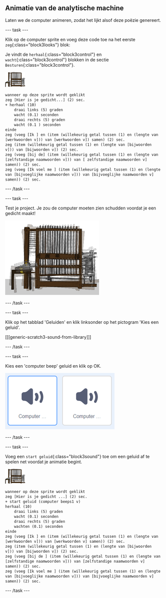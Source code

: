 ## Animatie van de analytische machine

Laten we de computer animeren, zodat het lijkt alsof deze poëzie genereert.

\--- task \---

Klik op de computer sprite en voeg deze code toe na het eerste `zeg`{:class="block3looks"} blok:

Je vindt de `herhaal`{:class="block3control"} en `wacht`{:class="block3control"} blokken in de sectie `Besturen`{:class="block3control"}.

![computer sprite](images/computer-sprite.png)

```blocks3
wanneer op deze sprite wordt geklikt
zeg [Hier is je gedicht...] (2) sec.
+ herhaal (10)
    draai links (5) graden
    wacht (0.1) seconden
    draai rechts (5) graden
    wacht (0.1 ) seconden  
einde
zeg (voeg [Ik ] en (item (willekeurig getal tussen (1) en (lengte van [werkwoorden v])) van [werkwoorden v]) samen) (2) sec.
zeg (item (willekeurig getal tussen (1) en (lengte van [bijwoorden v])) van [bijwoorden v]) (2) sec.
zeg (voeg [bij de] (item (willekeurig getal tussen (1) en (lengte van [zelfstandige naamwoorden v])) van [ zelfstandige naamwoorden v] samen)) (2) sec.
zeg (voeg [Ik voel me ] (item (willekeurig getal tussen (1) en (lengte van [bijvoeglijke naamwoorden v])) van [bijvoeglijke naamwoorden v] samen)) (2) sec.
```

\--- /task \---

\--- task \---

Test je project. Je zou de computer moeten zien schudden voordat je een gedicht maakt!

![computer sprite schudt heen en weer](images/poetry-animate-test.png)

\--- /task \---

\--- task \---

Klik op het tabblad 'Geluiden' en klik linksonder op het pictogram 'Kies een geluid'.

[[[generic-scratch3-sound-from-library]]]

\--- /task \---

\--- task \---

Kies een 'computer beep' geluid en klik op OK.

![computer beeps 1 en 2 geluiden in geluidsbibliotheek](images/poetry-beeps.png)

\--- /task \---

\--- task \---

Voeg een `start geluid`{:class="block3sound"} toe om een geluid af te spelen net voordat je animatie begint.

![computer sprite](images/computer-sprite.png)

```blocks3
wanneer op deze sprite wordt geklikt
zeg [Hier is je gedicht ...] (2) sec.
+ start geluid (computer beeps1 v)
herhaal (10)
    draai links (5) graden
    wacht (0.1) seconden
    draai rechts (5) graden
    wachten (0.1) seconden  
einde
zeg (voeg [Ik ] en (item (willekeurig getal tussen (1) en (lengte van [werkwoorden v])) van [werkwoorden v] samen)) (2) sec.
zeg (item (willekeurig getal tussen (1) en (lengte van [bijwoorden v])) van [bijwoorden v]) (2) sec.
zeg (voeg [bij de ] (item (willekeurig getal tussen (1) en (lengte van [zelfstandige naamwoorden v])) van [zelfstandige naamwoorden v] samen)) (2) sec.
zeg (voeg [Ik voel me ] (item (willekeurig getal tussen (1) en (lengte van [bijvoeglijke naamwoorden v])) van [bijvoeglijke naamwoorden v] samen)) (2) sec.
```

\--- /task \---